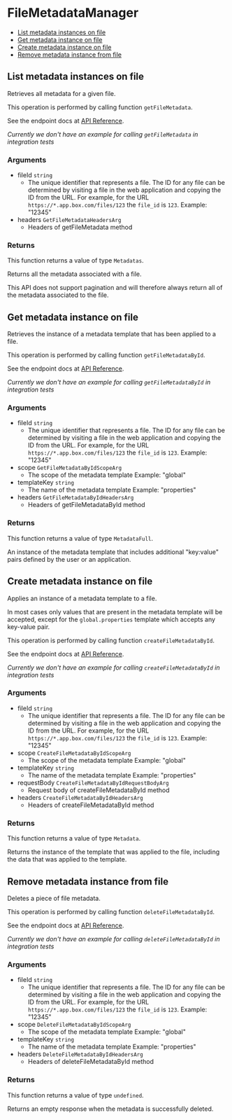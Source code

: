 # FileMetadataManager


- [List metadata instances on file](#list-metadata-instances-on-file)
- [Get metadata instance on file](#get-metadata-instance-on-file)
- [Create metadata instance on file](#create-metadata-instance-on-file)
- [Remove metadata instance from file](#remove-metadata-instance-from-file)

## List metadata instances on file

Retrieves all metadata for a given file.

This operation is performed by calling function `getFileMetadata`.

See the endpoint docs at
[API Reference](https://developer.box.com/reference/get-files-id-metadata/).

*Currently we don't have an example for calling `getFileMetadata` in integration tests*

### Arguments

- fileId `string`
  - The unique identifier that represents a file.  The ID for any file can be determined by visiting a file in the web application and copying the ID from the URL. For example, for the URL `https://*.app.box.com/files/123` the `file_id` is `123`. Example: "12345"
- headers `GetFileMetadataHeadersArg`
  - Headers of getFileMetadata method


### Returns

This function returns a value of type `Metadatas`.

Returns all the metadata associated with a file.

This API does not support pagination and will therefore always return
all of the metadata associated to the file.


## Get metadata instance on file

Retrieves the instance of a metadata template that has been applied to a
file.

This operation is performed by calling function `getFileMetadataById`.

See the endpoint docs at
[API Reference](https://developer.box.com/reference/get-files-id-metadata-id-id/).

*Currently we don't have an example for calling `getFileMetadataById` in integration tests*

### Arguments

- fileId `string`
  - The unique identifier that represents a file.  The ID for any file can be determined by visiting a file in the web application and copying the ID from the URL. For example, for the URL `https://*.app.box.com/files/123` the `file_id` is `123`. Example: "12345"
- scope `GetFileMetadataByIdScopeArg`
  - The scope of the metadata template Example: "global"
- templateKey `string`
  - The name of the metadata template Example: "properties"
- headers `GetFileMetadataByIdHeadersArg`
  - Headers of getFileMetadataById method


### Returns

This function returns a value of type `MetadataFull`.

An instance of the metadata template that includes
additional "key:value" pairs defined by the user or
an application.


## Create metadata instance on file

Applies an instance of a metadata template to a file.

In most cases only values that are present in the metadata template
will be accepted, except for the `global.properties` template which accepts
any key-value pair.

This operation is performed by calling function `createFileMetadataById`.

See the endpoint docs at
[API Reference](https://developer.box.com/reference/post-files-id-metadata-id-id/).

*Currently we don't have an example for calling `createFileMetadataById` in integration tests*

### Arguments

- fileId `string`
  - The unique identifier that represents a file.  The ID for any file can be determined by visiting a file in the web application and copying the ID from the URL. For example, for the URL `https://*.app.box.com/files/123` the `file_id` is `123`. Example: "12345"
- scope `CreateFileMetadataByIdScopeArg`
  - The scope of the metadata template Example: "global"
- templateKey `string`
  - The name of the metadata template Example: "properties"
- requestBody `CreateFileMetadataByIdRequestBodyArg`
  - Request body of createFileMetadataById method
- headers `CreateFileMetadataByIdHeadersArg`
  - Headers of createFileMetadataById method


### Returns

This function returns a value of type `Metadata`.

Returns the instance of the template that was applied to the file,
including the data that was applied to the template.


## Remove metadata instance from file

Deletes a piece of file metadata.

This operation is performed by calling function `deleteFileMetadataById`.

See the endpoint docs at
[API Reference](https://developer.box.com/reference/delete-files-id-metadata-id-id/).

*Currently we don't have an example for calling `deleteFileMetadataById` in integration tests*

### Arguments

- fileId `string`
  - The unique identifier that represents a file.  The ID for any file can be determined by visiting a file in the web application and copying the ID from the URL. For example, for the URL `https://*.app.box.com/files/123` the `file_id` is `123`. Example: "12345"
- scope `DeleteFileMetadataByIdScopeArg`
  - The scope of the metadata template Example: "global"
- templateKey `string`
  - The name of the metadata template Example: "properties"
- headers `DeleteFileMetadataByIdHeadersArg`
  - Headers of deleteFileMetadataById method


### Returns

This function returns a value of type `undefined`.

Returns an empty response when the metadata is
successfully deleted.


